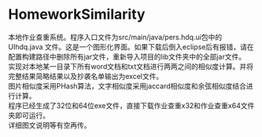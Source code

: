 # HomeworkSimilarity
本地作业查重系统。程序入口文件为src/main/java/pers.hdq.ui包中的UIhdq.java 文件。这是一个图形化界面。如果下载后倒入eclipse后有报错，请在配置构建路径中删除所有jar文件，重新导入项目的lib文件夹中的全部jar文件。  
实现对本地某一目录下所有word文档和txt文档进行两两之间的相似度计算。并将完整结果简略结果以及抄袭名单输出为excel文件。  
图片相似度采用PHash算法，文字相似度采用jaccard相似度和余弦相似度结合进行计算。  
程序已经生成了32位和64位exe文件，直接下载作业查重x32和作业查重x64文件夹即可运行。  
详细图文说明等有空再传。  
 
